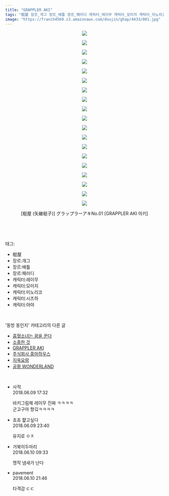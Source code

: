 ```yaml
---
title: "GRAPPLER AKI"
tags: "梃屋 장르_개그 장르_배틀 장르_패러디 캐릭터_레이무 캐릭터_모미지 캐릭터_미노리코 캐릭터_시즈하 캐릭터_아야 矢継梃子 동방_동인지"
image: "https://franch4569.s3.amazonaws.com/doujin/ghap/4433/001.jpg"
---
```

<div class="article">
<p style="text-align: center; clear: none; float: none;"><img src="{{ site.imgserver2 }}/ghap/4433/001.jpg"/></p>
<p style="text-align: center; clear: none; float: none;"><img src="{{ site.imgserver2 }}/ghap/4433/002.jpg"/></p>
<p style="text-align: center; clear: none; float: none;"><img src="{{ site.imgserver2 }}/ghap/4433/003.jpg"/></p>
<p style="text-align: center; clear: none; float: none;"><img src="{{ site.imgserver2 }}/ghap/4433/004.jpg"/></p>
<p style="text-align: center; clear: none; float: none;"><img src="{{ site.imgserver2 }}/ghap/4433/005.jpg"/></p>
<p style="text-align: center; clear: none; float: none;"><img src="{{ site.imgserver2 }}/ghap/4433/006.jpg"/></p>
<p style="text-align: center; clear: none; float: none;"><img src="{{ site.imgserver2 }}/ghap/4433/007.jpg"/></p>
<p style="text-align: center; clear: none; float: none;"><img src="{{ site.imgserver2 }}/ghap/4433/008.jpg"/></p>
<p style="text-align: center; clear: none; float: none;"><img src="{{ site.imgserver2 }}/ghap/4433/009.jpg"/></p>
<p style="text-align: center; clear: none; float: none;"><img src="{{ site.imgserver2 }}/ghap/4433/010.jpg"/></p>
<p style="text-align: center; clear: none; float: none;"><img src="{{ site.imgserver2 }}/ghap/4433/011.jpg"/></p>
<p style="text-align: center; clear: none; float: none;"><img src="{{ site.imgserver2 }}/ghap/4433/012.jpg"/></p>
<p style="text-align: center; clear: none; float: none;"><img src="{{ site.imgserver2 }}/ghap/4433/013.jpg"/></p>
<p style="text-align: center; clear: none; float: none;"><img src="{{ site.imgserver2 }}/ghap/4433/014.jpg"/></p>
<p style="text-align: center; clear: none; float: none;"><img src="{{ site.imgserver2 }}/ghap/4433/015.jpg"/></p>
<p style="text-align: center; clear: none; float: none;"><img src="{{ site.imgserver2 }}/ghap/4433/016.jpg"/></p>
<p style="text-align: center; clear: none; float: none;"><img src="{{ site.imgserver2 }}/ghap/4433/017.jpg"/></p>
<p style="text-align: center; clear: none; float: none;"><img src="{{ site.imgserver2 }}/ghap/4433/018.jpg"/></p>
<p style="text-align: center; clear: none; float: none;"><img src="{{ site.imgserver2 }}/ghap/4433/019.jpg"/></p>
<p style="text-align: center; clear: none; float: none;">[梃屋 (矢継梃子)] グラップラーアキNo.01 [GRAPPLER AKI 아키]</p>
<p><br/></p>
</div><br/>
<div class="tagTrail">
<p>태그: </p>
<ul>
<li>梃屋</li>
<li>장르:개그</li>
<li>장르:배틀</li>
<li>장르:패러디</li>
<li>캐릭터:레이무</li>
<li>캐릭터:모미지</li>
<li>캐릭터:미노리코</li>
<li>캐릭터:시즈하</li>
<li>캐릭터:아야</li>
</ul>
</div><br/>
<div class="another">
<p>'동방 동인지' 카테고리의 다른 글</p>
<ul>
<li><a href="/ghap_4437">흡혈소녀는 꿈을 꾼다</a></li>
<li><a href="/ghap_4435">소중한 것</a></li>
<li><a href="/ghap_4433">GRAPPLER AKI</a></li>
<li><a href="/ghap_4431">주식회사 홍마하우스</a></li>
<li><a href="/ghap_4430">지옥요람</a></li>
<li><a href="/ghap_4429">공황 WONDERLAND</a></li>
</ul>
</div><br/>
<div class="cb_module cb_fluid">
<div class="cb_wrt cb_profile">
<div class="comment">
<ul>
<li class="cb_thumb_off" id="comment15268499">
<div class="cb_comment_area">
<div class="cb_info_area">
<div class="cb_section">
<span class="cb_nick_name">사적</span>
</div>
<div class="cb_section">
<span class="cb_date">2018.06.09 17:32 </span>
</div>
</div>
<div class="cb_dsc_comment">
<p class="cb_dsc">
											바키그림체 레이무 진짜 ㅋㅋㅋㅋ<br/>
군고구마 향깈ㅋㅋㅋㅋ
										</p>
</div>
</div></li>
<li class="cb_thumb_off" id="comment15268616">
<div class="cb_comment_area">
<div class="cb_info_area">
<div class="cb_section">
<span class="cb_nick_name">죠죠 햝고싶다</span>
</div>
<div class="cb_section">
<span class="cb_date">2018.06.09 23:40 </span>
</div>
</div>
<div class="cb_dsc_comment">
<p class="cb_dsc">
											유지로 ㅇㅈ
										</p>
</div>
</div></li>
<li class="cb_thumb_off" id="comment15268759">
<div class="cb_comment_area">
<div class="cb_info_area">
<div class="cb_section">
<span class="cb_nick_name">거북이두마리</span>
</div>
<div class="cb_section">
<span class="cb_date">2018.06.10 09:33 </span>
</div>
</div>
<div class="cb_dsc_comment">
<p class="cb_dsc">
											명작 냄새가 난다<br/>
</p>
</div>
</div></li>
<li class="cb_thumb_off" id="comment15268948">
<div class="cb_comment_area">
<div class="cb_info_area">
<div class="cb_section">
<span class="cb_nick_name">pavement</span>
</div>
<div class="cb_section">
<span class="cb_date">2018.06.10 21:46 </span>
</div>
</div>
<div class="cb_dsc_comment">
<p class="cb_dsc">
											타격감 ㄷㄷ
										</p>
</div>
</div></li>
</ul>
</div>
</div><!-- commentList close -->
</div><br/>
